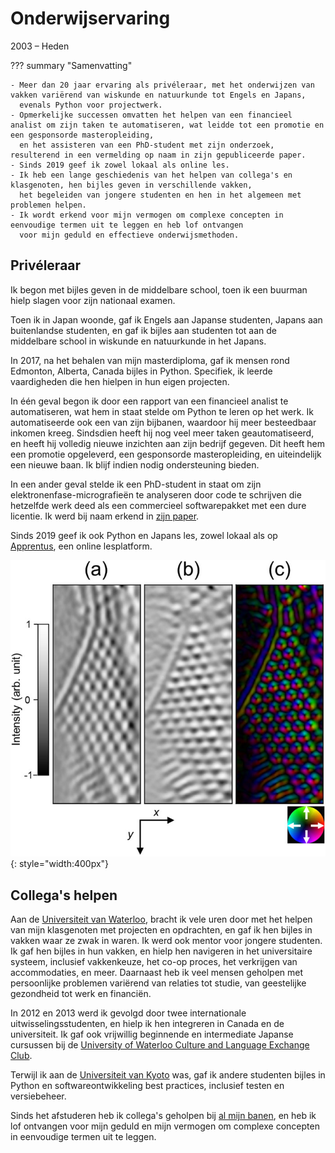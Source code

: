 # Onderwijservaring
2003 – Heden

??? summary "Samenvatting"

    - Meer dan 20 jaar ervaring als privéleraar, met het onderwijzen van vakken variërend van wiskunde en natuurkunde tot Engels en Japans,
      evenals Python voor projectwerk.
    - Opmerkelijke successen omvatten het helpen van een financieel analist om zijn taken te automatiseren, wat leidde tot een promotie en een gesponsorde masteropleiding,
      en het assisteren van een PhD-student met zijn onderzoek, resulterend in een vermelding op naam in zijn gepubliceerde paper.
    - Sinds 2019 geef ik zowel lokaal als online les.
    - Ik heb een lange geschiedenis van het helpen van collega's en klasgenoten, hen bijles geven in verschillende vakken,
      het begeleiden van jongere studenten en hen in het algemeen met problemen helpen.
    - Ik wordt erkend voor mijn vermogen om complexe concepten in eenvoudige termen uit te leggen en heb lof ontvangen
      voor mijn geduld en effectieve onderwijsmethoden.

## Privéleraar
Ik begon met bijles geven in de middelbare school, toen ik een buurman hielp slagen voor zijn nationaal examen.

Toen ik in Japan woonde, gaf ik Engels aan Japanse studenten, Japans aan buitenlandse studenten,
en gaf ik bijles aan studenten tot aan de middelbare school in wiskunde en natuurkunde in het Japans.

In 2017, na het behalen van mijn masterdiploma, gaf ik mensen rond Edmonton, Alberta, Canada bijles in Python.
Specifiek, ik leerde vaardigheden die hen hielpen in hun eigen projecten.

In één geval begon ik door een rapport van een financieel analist te automatiseren, wat hem in staat stelde om Python te leren op het werk.
Ik automatiseerde ook een van zijn bijbanen, waardoor hij meer besteedbaar inkomen kreeg.
Sindsdien heeft hij nog veel meer taken geautomatiseerd, en heeft hij volledig nieuwe inzichten aan zijn bedrijf gegeven.
Dit heeft hem een promotie opgeleverd, een gesponsorde masteropleiding, en uiteindelijk een nieuwe baan.
Ik blijf indien nodig ondersteuning bieden.

In een ander geval stelde ik een PhD-student in staat om zijn elektronenfase-micrografieën te analyseren door code te schrijven die hetzelfde werk deed als een commercieel softwarepakket met een dure licentie.
Ik werd bij naam erkend in [zijn paper](https://aip.scitation.org/doi/pdf/10.1063/1.5028398?class=pdf).

Sinds 2019 geef ik ook Python en Japans les, zowel lokaal als op [Apprentus](https://www.apprentus.com/in/jn.masasin),
een online lesplatform.

![Geanalyseerde afbeelding](../assets/images/micrograph_analyzed.jpg){: style="width:400px"}

## Collega's helpen
Aan de [Universiteit van Waterloo](education/uwaterloo), bracht ik vele uren door met het helpen van mijn klasgenoten met projecten en opdrachten,
en gaf ik hen bijles in vakken waar ze zwak in waren.
Ik werd ook mentor voor jongere studenten. Ik gaf hen bijles in hun vakken,
en hielp hen navigeren in het universitaire systeem, inclusief vakkenkeuze, het co-op proces, het verkrijgen van accommodaties, en meer.
Daarnaast heb ik veel mensen geholpen met persoonlijke problemen variërend van relaties tot studie, van geestelijke gezondheid tot werk en financiën.

In 2012 en 2013 werd ik gevolgd door twee internationale uitwisselingsstudenten, en hielp ik hen integreren in Canada en de universiteit.
Ik gaf ook vrijwillig beginnende en intermediate Japanse cursussen bij de [University of Waterloo Culture and Language Exchange Club](https://uwclec.webs.com/).

Terwijl ik aan de [Universiteit van Kyoto](education/kyoto-u) was, gaf ik andere studenten bijles in Python en softwareontwikkeling best practices,
inclusief testen en versiebeheer.

Sinds het afstuderen heb ik collega's geholpen bij [al mijn banen](work_experience/index),
en heb ik lof ontvangen voor mijn geduld en mijn vermogen om complexe concepten in eenvoudige termen uit te leggen.
